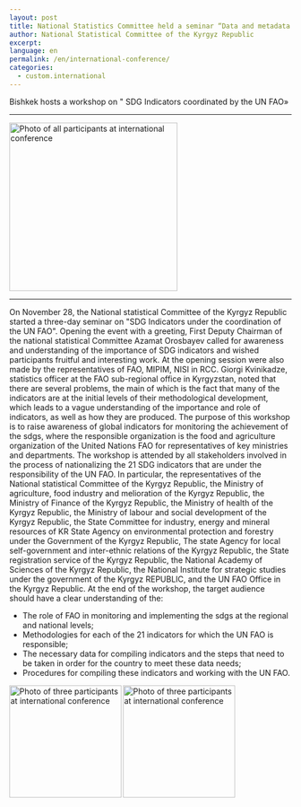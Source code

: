 ```yaml
---
layout: post
title: National Statistics Committee held a seminar “Data and metadata for indicators of the Sustainable Development Goals”
author: National Statistical Committee of the Kyrgyz Republic
excerpt:
language: en
permalink: /en/international-conference/
categories:
  - custom.international
---
```


Bishkek hosts a workshop on " SDG Indicators coordinated by the UN FAO»

***

<img src="{{ site.baseurl }}/news-images/dscn1.jpg" alt="Photo of all participants at international conference" height="300px" align="center">

***

On November 28, the National statistical Committee of the Kyrgyz Republic started a three-day seminar on "SDG Indicators under the coordination of the UN FAO".
Opening the event with a greeting, First Deputy Chairman of the national statistical Committee Azamat Orosbayev called for awareness and understanding of the importance of SDG indicators and wished participants fruitful and interesting work. 
At the opening session were also made by the representatives of FAO, MIPIM, NISI in RCC.
Giorgi Kvinikadze, statistics officer at the FAO sub-regional office in Kyrgyzstan, noted that there are several problems, the main of which is the fact that many of the indicators are at the initial levels of their methodological development, which leads to a vague understanding of the importance and role of indicators, as well as how they are produced.
The purpose of this workshop is to raise awareness of global indicators for monitoring the achievement of the sdgs, where the responsible organization is the food and agriculture organization of the United Nations FAO for representatives of key ministries and departments.
The workshop is attended by all stakeholders involved in the process of nationalizing the 21 SDG indicators that are under the responsibility of the UN FAO. In particular, the representatives of the National statistical Committee of the Kyrgyz Republic, the Ministry of agriculture, food industry and melioration of the Kyrgyz Republic, the Ministry of Finance of the Kyrgyz Republic, the Ministry of health of the Kyrgyz Republic, the Ministry of labour and social development of the Kyrgyz Republic, the State Committee for industry, energy and mineral resources of KR State Agency on environmental protection and forestry under the Government of the Kyrgyz Republic, The state Agency for local self-government and inter-ethnic relations of the Kyrgyz Republic, the State registration service of the Kyrgyz Republic, the National Academy of Sciences of the Kyrgyz Republic, the National Institute for strategic studies under the government of the Kyrgyz REPUBLIC, and the UN FAO Office in the Kyrgyz Republic.
At the end of the workshop, the target audience should have a clear understanding of the:
- The role of FAO in monitoring and implementing the sdgs at the regional and national levels;
- Methodologies for each of the 21 indicators for which the UN FAO is responsible;
- The necessary data for compiling indicators and the steps that need to be taken in order for the country to meet these data needs;
- Procedures for compiling these indicators and working with the UN FAO.

<img src="https://github.com/sdg-kyrgyzstan/open-sdg-site-starter/blob/develop/news-images/dscn2.jpg" alt="Photo of three participants at international conference" height="200px" align="left">

<img src="https://github.com/sdg-kyrgyzstan/open-sdg-site-starter/blob/develop/news-images/dscn3.jpg" alt="Photo of three participants at international conference" height="200px" align="left">
